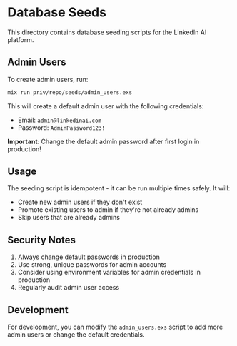 # Database Seeds

This directory contains database seeding scripts for the LinkedIn AI platform.

## Admin Users

To create admin users, run:

```bash
mix run priv/repo/seeds/admin_users.exs
```

This will create a default admin user with the following credentials:
- Email: `admin@linkedinai.com`
- Password: `AdminPassword123!`

**Important**: Change the default admin password after first login in production!

## Usage

The seeding script is idempotent - it can be run multiple times safely. It will:
- Create new admin users if they don't exist
- Promote existing users to admin if they're not already admins
- Skip users that are already admins

## Security Notes

1. Always change default passwords in production
2. Use strong, unique passwords for admin accounts
3. Consider using environment variables for admin credentials in production
4. Regularly audit admin user access

## Development

For development, you can modify the `admin_users.exs` script to add more admin users or change the default credentials.